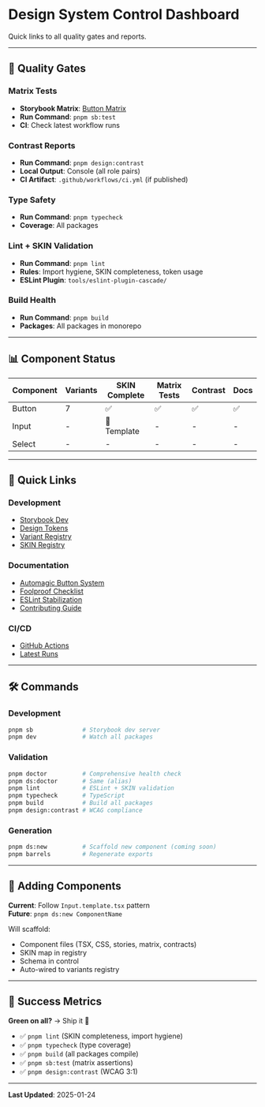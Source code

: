 # Design System Control Dashboard

Quick links to all quality gates and reports.

---

## 🎯 Quality Gates

### Matrix Tests
- **Storybook Matrix**: [Button Matrix](http://localhost:6006/?path=/story/ds-fb-button--matrix-all-variants)
- **Run Command**: `pnpm sb:test`
- **CI**: Check latest workflow runs

### Contrast Reports
- **Run Command**: `pnpm design:contrast`
- **Local Output**: Console (all role pairs)
- **CI Artifact**: `.github/workflows/ci.yml` (if published)

### Type Safety
- **Run Command**: `pnpm typecheck`
- **Coverage**: All packages

### Lint + SKIN Validation
- **Run Command**: `pnpm lint`
- **Rules**: Import hygiene, SKIN completeness, token usage
- **ESLint Plugin**: `tools/eslint-plugin-cascade/`

### Build Health
- **Run Command**: `pnpm build`
- **Packages**: All packages in monorepo

---

## 📊 Component Status

| Component | Variants | SKIN Complete | Matrix Tests | Contrast | Docs |
|-----------|----------|---------------|--------------|----------|------|
| Button    | 7        | ✅            | ✅           | ✅       | ✅   |
| Input     | -        | 🚧 Template   | -            | -        | -    |
| Select    | -        | -             | -            | -        | -    |

---

## 🔗 Quick Links

### Development
- [Storybook Dev](http://localhost:6006)
- [Design Tokens](../../../tokens/src/tokens.css)
- [Variant Registry](./variants.config.ts)
- [SKIN Registry](../registry/skins/)

### Documentation
- [Automagic Button System](../../../../docs/handbook/AUTOMAGIC_BUTTON_SYSTEM.md)
- [Foolproof Checklist](../../../../docs/handbook/FOOLPROOF_BUTTON_CHECKLIST.md)
- [ESLint Stabilization](../../../../docs/handbook/ESLINT_STABILIZATION.md)
- [Contributing Guide](../../../../CONTRIBUTING.md)

### CI/CD
- [GitHub Actions](../../../../.github/workflows/)
- [Latest Runs](https://github.com/your-org/intelligence-studio-forms/actions)

---

## 🛠️ Commands

### Development
```bash
pnpm sb              # Storybook dev server
pnpm dev             # Watch all packages
```

### Validation
```bash
pnpm doctor          # Comprehensive health check
pnpm ds:doctor       # Same (alias)
pnpm lint            # ESLint + SKIN validation
pnpm typecheck       # TypeScript
pnpm build           # Build all packages
pnpm design:contrast # WCAG compliance
```

### Generation
```bash
pnpm ds:new          # Scaffold new component (coming soon)
pnpm barrels         # Regenerate exports
```

---

## 📝 Adding Components

**Current**: Follow `Input.template.tsx` pattern  
**Future**: `pnpm ds:new ComponentName`

Will scaffold:
- Component files (TSX, CSS, stories, matrix, contracts)
- SKIN map in registry
- Schema in control
- Auto-wired to variants registry

---

## 🎯 Success Metrics

**Green on all?** → Ship it 🚀

- ✅ `pnpm lint` (SKIN completeness, import hygiene)
- ✅ `pnpm typecheck` (type coverage)
- ✅ `pnpm build` (all packages compile)
- ✅ `pnpm sb:test` (matrix assertions)
- ✅ `pnpm design:contrast` (WCAG 3:1)

---

**Last Updated**: 2025-01-24
